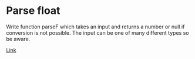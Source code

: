 # Parse float

Write function parseF which takes an input and returns a number or null if conversion is not possible. The input can be one of many different types so be aware.

[Link](https://www.codewars.com/kata/57a386117cb1f31890000039/train/javascript)